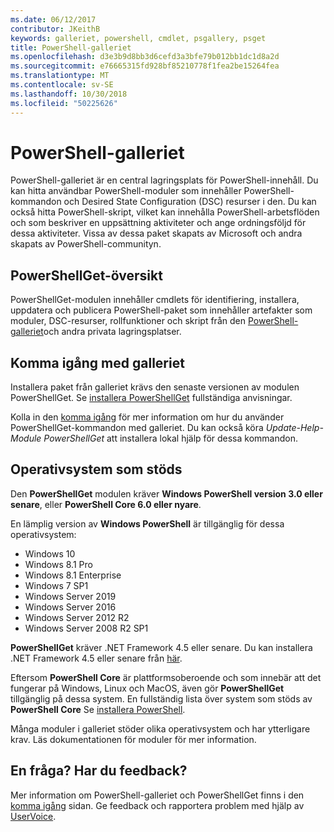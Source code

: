 ```yaml
---
ms.date: 06/12/2017
contributor: JKeithB
keywords: galleriet, powershell, cmdlet, psgallery, psget
title: PowerShell-galleriet
ms.openlocfilehash: d3e3b9d8bb3d6cefd3a3bfe79b012bb1dc1d8a2d
ms.sourcegitcommit: e76665315fd928bf85210778f1fea2be15264fea
ms.translationtype: MT
ms.contentlocale: sv-SE
ms.lasthandoff: 10/30/2018
ms.locfileid: "50225626"
---
```

# <a name="the-powershell-gallery"></a>PowerShell-galleriet

PowerShell-galleriet är en central lagringsplats för PowerShell-innehåll. Du kan hitta användbar PowerShell-moduler som innehåller PowerShell-kommandon och Desired State Configuration (DSC) resurser i den.
Du kan också hitta PowerShell-skript, vilket kan innehålla PowerShell-arbetsflöden och som beskriver en uppsättning aktiviteter och ange ordningsföljd för dessa aktiviteter. Vissa av dessa paket skapats av Microsoft och andra skapats av PowerShell-communityn.

## <a name="powershellget-overview"></a>PowerShellGet-översikt

PowerShellGet-modulen innehåller cmdlets för identifiering, installera, uppdatera och publicera PowerShell-paket som innehåller artefakter som moduler, DSC-resurser, rollfunktioner och skript från den [PowerShell-galleriet](https://www.PowerShellGallery.com)och andra privata lagringsplatser.

## <a name="getting-started-with-the-gallery"></a>Komma igång med galleriet

Installera paket från galleriet krävs den senaste versionen av modulen PowerShellGet.
Se [installera PowerShellGet](installing-psget.md) fullständiga anvisningar.

Kolla in den [komma igång](getting-started.md) för mer information om hur du använder PowerShellGet-kommandon med galleriet. Du kan också köra *Update-Help-Module PowerShellGet* att installera lokal hjälp för dessa kommandon.

## <a name="supported-operating-systems"></a>Operativsystem som stöds

Den **PowerShellGet** modulen kräver **Windows PowerShell version 3.0 eller senare**, eller **PowerShell Core 6.0 eller nyare**.

En lämplig version av **Windows PowerShell** är tillgänglig för dessa operativsystem:

- Windows 10
- Windows 8.1 Pro
- Windows 8.1 Enterprise
- Windows 7 SP1
- Windows Server 2019
- Windows Server 2016
- Windows Server 2012 R2
- Windows Server 2008 R2 SP1

**PowerShellGet** kräver .NET Framework 4.5 eller senare. Du kan installera .NET Framework 4.5 eller senare från [här](https://msdn.microsoft.com/library/5a4x27ek.aspx).

Eftersom **PowerShell Core** är plattformsoberoende och som innebär att det fungerar på Windows, Linux och MacOS, även gör **PowerShellGet** tillgänglig på dessa system. En fullständig lista över system som stöds av **PowerShell Core** Se [installera PowerShell](/powershell/scripting/setup/installing-powershell).

Många moduler i galleriet stöder olika operativsystem och har ytterligare krav. Läs dokumentationen för moduler för mer information.

## <a name="got-a-question-have-feedback"></a>En fråga? Har du feedback?

Mer information om PowerShell-galleriet och PowerShellGet finns i den [komma igång](getting-started.md) sidan. Ge feedback och rapportera problem med hjälp av [UserVoice](http://windowsserver.uservoice.com/forums/301869-powershell).
